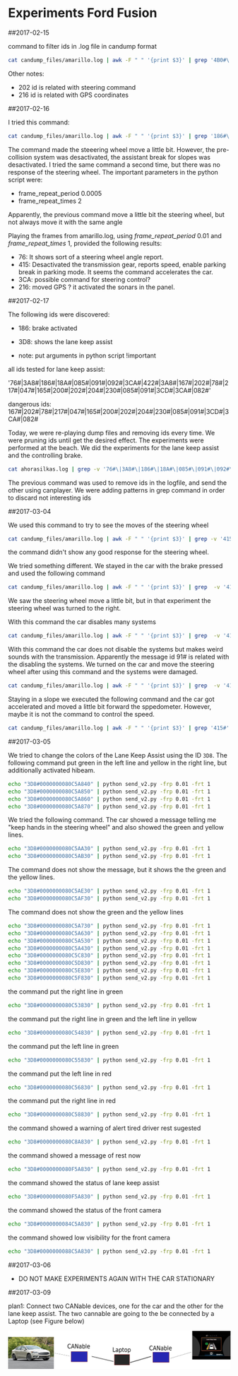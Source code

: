 # Experiments Ford Fusion

##2017-02-15

command to filter ids in .log file in candump format

```sh
cat candump_files/amarillo.log | awk -F " " '{print $3}' | grep '4B0#\|202#' | python send_v2.py
```

Other notes:
* 202 id is related with steering command
* 216 id is related with GPS coordinates


##2017-02-16

I tried this command:

```sh
cat candump_files/amarillo.log | awk -F " " '{print $3}' | grep '186#\|18A#\|085#\|091#\|092#\|3CA#\|422#\|3A8#\|167#\|202#' | python send_v2.py
```

The command made the steeering wheel move a little bit. However, the pre-collision system was desactivated, the assistant break for slopes was desactivated. I tried the same command a second time, but there was no response of the steering wheel. The important parameters in the python script were:

* frame_repeat_period 0.0005
* frame_repeat_times 2

Apparently, the previous command move a little bit the steering wheel, but not always move it with the same angle 

Playing the frames from amarillo.log, using *frame_repeat_period* 0.01 and *frame_repeat_times* 1, provided the following results:

* 76: It shows sort of a steering wheel angle report.
* 415: Desactivated the transmission gear, reports speed, enable parking break in parking mode. It seems the command accelerates the car.
* 3CA: possible command for steering control?
* 216: moved GPS ? it activated the sonars in the panel.

##2017-02-17

The following ids were discovered:
* 186: brake activated
* 3D8: shows the lane keep assist

* note: put arguments in python script !important

all ids tested for lane keep assist:

'76#\|3A8#\|186#\|18A#\|085#\|091#\|092#\|3CA#\|422#\|3A8#\|167#\|202#\|78#\|217#\|047#\|165#\|200#\|202#\|204#\|230#\|085#\|091#\|3CD#\|3CA#\|082#'

dangerous ids: 167#\|202#\|78#\|217#\|047#\|165#\|200#\|202#\|204#\|230#\|085#\|091#\|3CD#\|3CA#\|082#

Today, we were re-playing dump files and removing ids every time. We were pruning ids until get the desired effect. The experiments were performed at the beach. We did the experiments for the lane keep assist and the controlling brake. 

```sh
cat ahorasilkas.log | grep -v '76#\|3A8#\|186#\|18A#\|085#\|091#\|092#\|3CA#\|422#\|3A8#\|167#\|202#\|415#\|78#\|217#\|047#\|165#\|200#\|202#\|204#\|230#\|085#\|091#\|3CD#\|3CA#' | canplayer -g 20
```

The previous command was used to remove ids in the logfile, and send the other using canplayer. We were adding patterns in grep command in order to discard not interesting ids

##2017-03-04

We used this command to try to see the moves of the steering wheel

```sh
cat candump_files/amarillo.log | awk -F " " '{print $3}' | grep -v '415#\|091#' | python send_v2.py -frp 0.0005 -frt 1
```
the command didn't show any good response for the steering wheel.

We tried something different. We stayed in the car with the brake pressed  and used the following command

```sh
cat candump_files/amarillo.log | awk -F " " '{print $3}' | grep  -v '415#' | python send_v2.py -frp 0.0004 -frt 1
```
We saw the steering wheel move a little bit, but in that experiment the steering wheel was turned to the right.

With this command the car disables many systems
```sh
cat candump_files/amarillo.log | awk -F " " '{print $3}' | grep  -v '415#\|077#' | python send_v2.py -frp 0.0005 -frt 1
```

With this command the car does not disable the systems but makes weird sounds with the transmission. Apparently the message id 91# is related with the disabling the systems. We turned on the car and move the steering wheel after using this command and the systems were damaged.

```sh
cat candump_files/amarillo.log | awk -F " " '{print $3}' | grep  -v '415#\|077#\|091#' | python send_v2.py -frp 0.0005 -frt 1
```

Staying in a slope we executed the following command and the car got accelerated and moved a little bit forward the sppedometer. However, maybe it is not the command to control the speed.

```sh
cat candump_files/amarillo.log | awk -F " " '{print $3}' | grep '415#' | python send_v2.py -frp 0.01 -frt 1
```

##2017-03-05

We tried to change the colors of the Lane Keep Assist using the ID `3D8`. The following command put green in the left line and yellow in the right line, but additionally activated hibeam.

```sh
echo "3D8#0000000080C5A840" | python send_v2.py -frp 0.01 -frt 1
echo "3D8#0000000080C5A850" | python send_v2.py -frp 0.01 -frt 1
echo "3D8#0000000080C5A860" | python send_v2.py -frp 0.01 -frt 1
echo "3D8#0000000080C5A870" | python send_v2.py -frp 0.01 -frt 1
```

We tried the following command. The car showed a message telling me "keep hands in the steering wheel" and also showed the green and yellow lines.

```sh
echo "3D8#0000000080C5AA30" | python send_v2.py -frp 0.01 -frt 1
echo "3D8#0000000080C5AB30" | python send_v2.py -frp 0.01 -frt 1
```
The command does not show the message, but it shows the the green and the yellow lines.

```sh
echo "3D8#0000000080C5AE30" | python send_v2.py -frp 0.01 -frt 1
echo "3D8#0000000080C5AF30" | python send_v2.py -frp 0.01 -frt 1
```

The command does not show the green and the yellow lines
```sh
echo "3D8#0000000080C5A730" | python send_v2.py -frp 0.01 -frt 1
echo "3D8#0000000080C5A630" | python send_v2.py -frp 0.01 -frt 1
echo "3D8#0000000080C5A530" | python send_v2.py -frp 0.01 -frt 1
echo "3D8#0000000080C5A430" | python send_v2.py -frp 0.01 -frt 1
echo "3D8#0000000080C5C830" | python send_v2.py -frp 0.01 -frt 1
echo "3D8#0000000080C5D830" | python send_v2.py -frp 0.01 -frt 1
echo "3D8#0000000080C5E830" | python send_v2.py -frp 0.01 -frt 1
echo "3D8#0000000080C5F830" | python send_v2.py -frp 0.01 -frt 1
```

the command put the right line in green
```sh
echo "3D8#0000000080C53830" | python send_v2.py -frp 0.01 -frt 1
```

the command put the right line in green and the left line in yellow
```sh
echo "3D8#0000000080C54830" | python send_v2.py -frp 0.01 -frt 1
```

the command put the left line in green
```sh
echo "3D8#0000000080C55830" | python send_v2.py -frp 0.01 -frt 1
```

the command put the left line in red
```sh
echo "3D8#0000000080C56830" | python send_v2.py -frp 0.01 -frt 1
```

the command put the right line in red
```sh
echo "3D8#0000000080C58830" | python send_v2.py -frp 0.01 -frt 1
```

the command showed a warning of alert tired driver rest sugested
```sh
echo "3D8#0000000080C8A830" | python send_v2.py -frp 0.01 -frt 1
```

the command showed a message of rest now
```sh
echo "3D8#0000000080F5A830" | python send_v2.py -frp 0.01 -frt 1
```

the command showed the status of lane keep assist
```sh
echo "3D8#0000000080F5A830" | python send_v2.py -frp 0.01 -frt 1
```

the command showed the status of the front camera
```sh
echo "3D8#0000000084C5A830" | python send_v2.py -frp 0.01 -frt 1
```

the command showed low visibility for the front camera
```sh
echo "3D8#0000000088C5A830" | python send_v2.py -frp 0.01 -frt 1
```
##2017-03-06

* DO NOT MAKE EXPERIMENTS AGAIN WITH THE CAR STATIONARY 

##2017-03-09

plan1: Connect two CANable devices, one for the car and the other for the lane keep assist. The two cannable are going to the be connected by a Laptop (see Figure below)

![Alt Text](./images/plan1.png)

